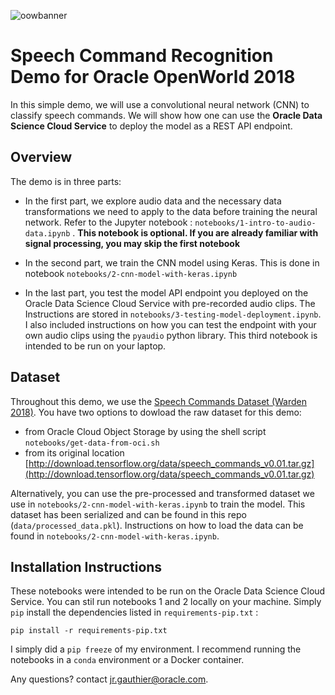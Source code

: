 ![oowbanner](https://user-images.githubusercontent.com/5395649/46774991-04b8bf80-ccba-11e8-8dcf-2cb79bd513a6.png)

# Speech Command Recognition Demo for Oracle OpenWorld 2018

In this simple demo, we will use a convolutional neural network (CNN) to classify speech commands. We will show how one can use the **Oracle Data Science Cloud Service** to deploy the model as a REST API endpoint. 

## Overview 

The demo is in three parts:

* In the first part, we explore audio data and the necessary data transformations we need to apply to the data before training the neural network. Refer to the Jupyter notebook : `notebooks/1-intro-to-audio-data.ipynb` . **This notebook is optional. If you are already familiar with signal processing, you may skip the first notebook** 

* In the second part, we train the CNN model using Keras. This is done in notebook `notebooks/2-cnn-model-with-keras.ipynb`

* In the last part, you test the model API endpoint you deployed on the Oracle Data Science Cloud Service with pre-recorded audio clips. The Instructions are stored in `notebooks/3-testing-model-deployment.ipynb`. I also included instructions on how you can test the endpoint with your own audio clips using the `pyaudio` python library. This third notebook is intended to be run on your laptop. 


## Dataset 

Throughout this demo, we use the [Speech Commands Dataset (Warden 2018)](https://arxiv.org/abs/1804.03209). You have two options to dowload the raw dataset for this demo: 
* from Oracle Cloud Object Storage by using the shell script `notebooks/get-data-from-oci.sh` 
* from its original location [http://download.tensorflow.org/data/speech_commands_v0.01.tar.gz](http://download.tensorflow.org/data/speech_commands_v0.01.tar.gz) 

Alternatively, you can use the pre-processed and transformed dataset we use in `notebooks/2-cnn-model-with-keras.ipynb` to train the model. This dataset has been serialized and can be found in this repo (`data/processed_data.pkl`). Instructions on how to load the data can be found in `notebooks/2-cnn-model-with-keras.ipynb`. 

## Installation Instructions 

These notebooks were intended to be run on the Oracle Data Science Cloud Service. You can stil run notebooks 1 and 2 locally on your machine. Simply `pip` install the dependencies 
listed in `requirements-pip.txt` : 

```
pip install -r requirements-pip.txt
```

I simply did a `pip freeze` of my environment. I recommend running the notebooks in a `conda` environment or a Docker container. 

Any questions? contact jr.gauthier@oracle.com. 

